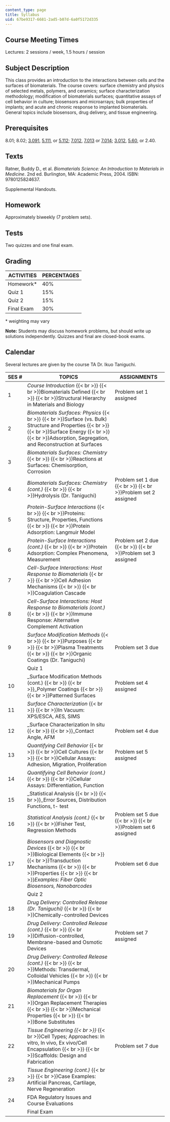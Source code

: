 ```yaml
---
content_type: page
title: Syllabus
uid: 67be9317-6681-2ad5-b07d-6a0f5172d335
---
```


Course Meeting Times
--------------------

Lectures: 2 sessions / week, 1.5 hours / session

Subject Description
-------------------

This class provides an introduction to the interactions between cells and the surfaces of biomaterials. The course covers: surface chemistry and physics of selected metals, polymers, and ceramics; surface characterization methodology; modification of biomaterials surfaces; quantitative assays of cell behavior in culture; biosensors and microarrays; bulk properties of implants; and acute and chronic response to implanted biomaterials. General topics include biosensors, drug delivery, and tissue engineering.

Prerequisites
-------------

8.01; 8.02; [3.091](/courses/3-091sc-introduction-to-solid-state-chemistry-fall-2010), [5.111](/courses/5-111-principles-of-chemical-science-fall-2008), or [5.112](/courses/5-112-principles-of-chemical-science-fall-2005); [7.012](/courses/7-012-introduction-to-biology-fall-2004), [7.013](/courses/7-013-introductory-biology-spring-2006) or [7.014](/courses/7-014-introductory-biology-spring-2005); [3.012](/courses/3-012-fundamentals-of-materials-science-fall-2005), [5.60](/courses/5-60-thermodynamics-kinetics-spring-2008), or 2.40.

Texts
-----

Ratner, Buddy D., et al. _Biomaterials Science: An Introduction to Materials in Medicine_. 2nd ed. Burlington, MA: Academic Press, 2004. ISBN: 9780125824637.

Supplemental Handouts.

Homework
--------

Approximately biweekly (7 problem sets).

Tests
-----

Two quizzes and one final exam.

Grading
-------

| ACTIVITIES | PERCENTAGES |
| --- | --- |
| Homework\* | 40% |
| Quiz 1 | 15% |
| Quiz 2 | 15% |
| Final Exam | 30% 

\* weighting may vary

**Note:** Students may discuss homework problems, but should write up solutions independently. Quizzes and final are closed-book exams.

Calendar
--------

Several lectures are given by the course TA Dr. Ikuo Taniguchi.

| SES # | TOPICS | ASSIGNMENTS |
| --- | --- | --- |
| 1 | _Course Introduction_  {{< br >}}  {{< br >}}Biomaterials Defined  {{< br >}}  {{< br >}}Structural Hierarchy in Materials and Biology | Problem set 1 assigned |
| 2 | _Biomaterials Surfaces: Physics_  {{< br >}}  {{< br >}}Surface (vs. Bulk) Structure and Properties  {{< br >}}  {{< br >}}Surface Energy  {{< br >}}  {{< br >}}Adsorption, Segregation, and Reconstruction at Surfaces | &nbsp; |
| 3 | _Biomaterials Surfaces: Chemistry_  {{< br >}}  {{< br >}}Reactions at Surfaces: Chemisorption, Corrosion | &nbsp; |
| 4 | _Biomaterials Surfaces: Chemistry (cont.)_  {{< br >}}  {{< br >}}Hydrolysis (Dr. Taniguchi) | Problem set 1 due  {{< br >}}  {{< br >}}Problem set 2 assigned |
| 5 | _Protein-Surface Interactions_  {{< br >}}  {{< br >}}Proteins: Structure, Properties, Functions  {{< br >}}  {{< br >}}Protein Adsorption: Langmuir Model | &nbsp; |
| 6 | _Protein-Surface Interactions (cont.)_  {{< br >}}  {{< br >}}Protein Adsorption: Complex Phenomena, Measurement | Problem set 2 due  {{< br >}}  {{< br >}}Problem set 3 assigned |
| 7 | _Cell-Surface Interactions: Host Response to Biomaterials_  {{< br >}}  {{< br >}}Cell Adhesion Mechanisms  {{< br >}}  {{< br >}}Coagulation Cascade | &nbsp; |
| 8 | _Cell-Surface Interactions: Host Response to Biomaterials (cont.)_  {{< br >}}  {{< br >}}Immune Response: Alternative Complement Activation | &nbsp; |
| 9 | _Surface Modification Methods_  {{< br >}}  {{< br >}}Purposes  {{< br >}}  {{< br >}}Plasma Treatments  {{< br >}}  {{< br >}}Organic Coatings (Dr. Taniguchi) | Problem set 3 due |
| &nbsp; | Quiz 1 | &nbsp; |
| 10 | _Surface Modification Methods (cont.)  {{< br >}}  {{< br >}}_Polymer Coatings  {{< br >}}  {{< br >}}Patterned Surfaces | Problem set 4 assigned |
| 11 | _Surface Characterization_  {{< br >}}  {{< br >}}In Vacuum: XPS/ESCA, AES, SIMS | &nbsp; |
| 12 | _Surface Characterization In situ  {{< br >}}  {{< br >}}_Contact Angle, AFM | Problem set 4 due |
| 13 | _Quantifying Cell Behavior_  {{< br >}}  {{< br >}}Cell Cultures  {{< br >}}  {{< br >}}Cellular Assays: Adhesion, Migration, Proliferation | Problem set 5 assigned |
| 14 | _Quantifying Cell Behavior (cont.)_  {{< br >}}  {{< br >}}Cellular Assays: Differentiation, Function | &nbsp; |
| 15 | _Statistical Analysis  {{< br >}}  {{< br >}}_Error Sources, Distribution Functions, t- test | &nbsp; |
| 16 | _Statistical Analysis (cont.)_  {{< br >}}  {{< br >}}Fisher Test, Regression Methods | Problem set 5 due  {{< br >}}  {{< br >}}Problem set 6 assigned |
| 17 | _Biosensors and Diagnostic Devices_  {{< br >}}  {{< br >}}Biological Elements  {{< br >}}  {{< br >}}Transduction Mechanisms  {{< br >}}  {{< br >}}Properties  {{< br >}}  {{< br >}}_Examples: Fiber Optic Biosensors, Nanobarcodes_ | Problem set 6 due |
| &nbsp; | Quiz 2 | &nbsp; |
| 18 | _Drug Delivery: Controlled Release (Dr. Taniguchi)_  {{< br >}}  {{< br >}}Chemically-controlled Devices | &nbsp; |
| 19 | _Drug Delivery: Controlled Release (cont.)_  {{< br >}}  {{< br >}}Diffusion-controlled, Membrane-based and Osmotic Devices | Problem set 7 assigned |
| 20 | _Drug Delivery: Controlled Release (cont.)_  {{< br >}}  {{< br >}}Methods: Transdermal, Colloidal Vehicles  {{< br >}}  {{< br >}}Mechanical Pumps | &nbsp; |
| 21 | _Biomaterials for Organ Replacement_  {{< br >}}  {{< br >}}Organ Replacement Therapies  {{< br >}}  {{< br >}}Mechanical Properties  {{< br >}}  {{< br >}}Bone Substitutes | &nbsp; |
| 22 | _Tissue Engineering  {{< br >}}_  {{< br >}}Cell Types; Approaches: In vitro, In vivo, Ex vivo/Cell Encapsulation  {{< br >}}  {{< br >}}Scaffolds: Design and Fabrication | Problem set 7 due |
| 23 | _Tissue Engineering (cont.)_  {{< br >}}  {{< br >}}Case Examples: Artificial Pancreas, Cartilage, Nerve Regeneration | &nbsp; |
| 24 | FDA Regulatory Issues and Course Evaluations | &nbsp; |
| &nbsp; | Final Exam |